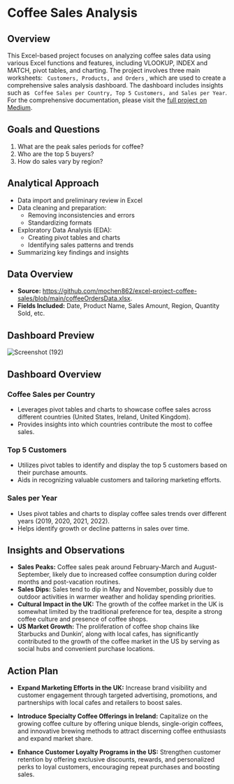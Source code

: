 # Coffee Sales Analysis
## Overview
This Excel-based project focuses on analyzing coffee sales data using various Excel functions and features, including VLOOKUP, INDEX and MATCH, pivot tables, and charting. The project involves three main worksheets: ``` Customers, Products, and Orders``` , which are used to create a comprehensive sales analysis dashboard. The dashboard includes insights such as ``` Coffee Sales per Country, Top 5 Customers, and Sales per Year```.
 For the comprehensive documentation, please visit the [full project on Medium](https://medium.com/@chelagattabitha6/coffee-sales-analysis-cac95625021c).

## Goals and Questions
1. What are the peak sales periods for coffee?
2. Who are the top 5 buyers? 
3. How do sales vary by region?

## Analytical Approach
- Data import and preliminary review in Excel
- Data cleaning and preparation:
  - Removing inconsistencies and errors
  - Standardizing formats
- Exploratory Data Analysis (EDA):
  - Creating pivot tables and charts
  - Identifying sales patterns and trends
- Summarizing key findings and insights

## Data Overview
- **Source:** https://github.com/mochen862/excel-project-coffee-sales/blob/main/coffeeOrdersData.xlsx.
- **Fields Included:** Date, Product Name, Sales Amount, Region, Quantity Sold, etc.

## Dashboard Preview
![Screenshot (192)](https://github.com/tabby1307/Coffee_Excel_Project/assets/112205355/5068ada1-695c-452d-8a52-0c4b61719aa0)

## Dashboard Overview

### Coffee Sales per Country
- Leverages pivot tables and charts to showcase coffee sales across different countries (United States, Ireland, United Kingdom).
- Provides insights into which countries contribute the most to coffee sales.

### Top 5 Customers
- Utilizes pivot tables to identify and display the top 5 customers based on their purchase amounts.
- Aids in recognizing valuable customers and tailoring marketing efforts.

### Sales per Year
- Uses pivot tables and charts to display coffee sales trends over different years (2019, 2020, 2021, 2022).
- Helps identify growth or decline patterns in sales over time.

## Insights and Observations

- **Sales Peaks:** Coffee sales peak around February-March and August-September, likely due to increased coffee consumption during colder months and post-vacation routines.
- **Sales Dips:** Sales tend to dip in May and November, possibly due to outdoor activities in warmer weather and holiday spending priorities.
- **Cultural Impact in the UK:** The growth of the coffee market in the UK is somewhat limited by the traditional preference for tea, despite a strong coffee culture and presence of coffee shops.
- **US Market Growth:** The proliferation of coffee shop chains like Starbucks and Dunkin’, along with local cafes, has significantly contributed to the growth of the coffee market in the US by serving as social hubs and convenient purchase locations.

## Action Plan

- **Expand Marketing Efforts in the UK:** Increase brand visibility and customer engagement through targeted advertising, promotions, and partnerships with local cafes and retailers to boost sales.

- **Introduce Specialty Coffee Offerings in Ireland:** Capitalize on the growing coffee culture by offering unique blends, single-origin coffees, and innovative brewing methods to attract discerning coffee enthusiasts and expand market share.

- **Enhance Customer Loyalty Programs in the US:** Strengthen customer retention by offering exclusive discounts, rewards, and personalized perks to loyal customers, encouraging repeat purchases and boosting sales.

